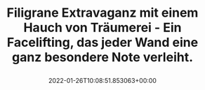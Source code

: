 ---
date: '2022-01-26T10:08:51.853063+00:00'
found_at: '2014-12-21'
found_url: http://www.hornbach.de/shop/Fototapete-Lace-Vlies-184-x-248-cm/5531384/artikel.html?sourceCat=S995&WT.svl=artikel_img
title: 'Filigrane Extravaganz mit einem Hauch von Träumerei - Ein Facelifting, das
  jeder Wand eine ganz besondere Note verleiht.

  '
---